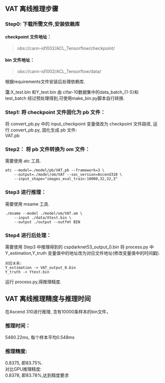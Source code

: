 ## VAT 离线推理步骤

### Step0: 下载所需文件,安装依赖库
#### checkpoint 文件地址：
> obs://cann-id1002/ACL_Tensorflow/checkpoint/

#### bin 文件地址：
> obs://cann-id1002/ACL_Tensorflow/data/

根据requirements文件安装后处理依赖库.

**注**:X_test.bin 和Y_test.bin 由 cifar-10数据集中的data_batch_{1-5}和 test_batch 经过预处理得到,可使用make_bin.py脚本自行转换.

### Step1: 将 checkpoint 文件固化为 pb 文件：
将 convert_pb.py 中的 input_checkpoint 变量值改为 checkpoint 文件路径,
运行 convert_pb.py, 固化生成 pb 文件:  
VAT.pb

### Step2： 将 pb 文件转换为 om 文件：
需要使用 atc 工具.
```
atc --model=./model/pb/VAT.pb --framework=3 \
	--output=./model/om/VAT --soc_version=Ascend310 \
	--input_shape="images_eval_train:10000,32,32,3"
```

### Step3 进行推理：
需要使用 msame 工具.
```
./msame --model ./model/om/VAT.om \
	--input ./data/Xtest.bin \
	--output ./output --outfmt BIN
```

### Step4 进行后处理：
需要使用 Step3 中推理得到的 cspdarknet53_output_0.bin
将 process.py 中 Y_estimation,Y_truth 变量值中的地址改为对应文件地址(修改变量值中的时间戳).

```
对应关系:
Y_estimation -> VAT_output_0.bin
Y_truth -> Ytest.bin
```
运行 process.py,得推理精度.

## VAT 离线推理精度与推理时间
在Ascend 310进行推理, 含有10000条样本的bin文件，  
### 推理时间：  
5480.22ms, 每个样本平均0.548ms  
### 推理精度:  
0.8375, 即83.75%.  
对比GPU推理精度:  
0.8378, 即83.78%,达到精度要求
